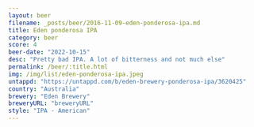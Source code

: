 ```yaml
---
layout: beer
filename: _posts/beer/2016-11-09-eden-ponderosa-ipa.md
title: Eden ponderosa IPA
category: beer
score: 4
beer-date: "2022-10-15"
desc: "Pretty bad IPA. A lot of bitterness and not much else"
permalink: /beer/:title.html
img: /img/list/eden-ponderosa-ipa.jpeg
untappd: "https://untappd.com/b/eden-brewery-ponderosa-ipa/3620425"
country: "Australia"
brewery: "Eden Brewery"
breweryURL: "breweryURL"
style: "IPA - American"
---
```

